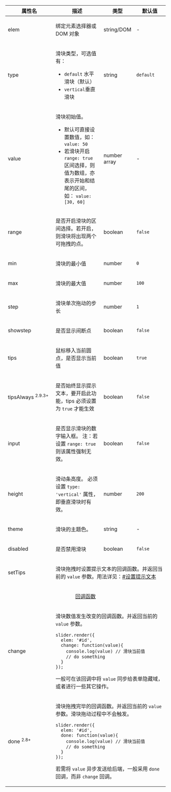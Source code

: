 <table class="layui-table">
  <colgroup>
    <col width="150">
    <col>
    <col width="100">
    <col width="100">
  </colgroup>
  <thead>
    <tr>
      <th>属性名</th>
      <th>描述</th>
      <th>类型</th>
      <th>默认值</th>
    </tr>
  </thead>
  <tbody>
    <tr>
<td>elem</td>
<td>

绑定元素选择器或 DOM 对象

</td>
<td>string/DOM</td>
<td>-</tr>
    <tr>
<td>type</td>
<td>

滑块类型，可选值有：

- `default` 水平滑块（默认）
- `vertical`垂直滑块

</td>
<td>string</td>
<td>

`default`

</td>
    </tr>
    <tr>
<td>value</td>
<td>

滑块初始值。

- 默认可直接设置数值，如： `value: 50`
- 若滑块开启 `range: true` 区间选择，则值为数组，亦表示开始和结尾的区间，如： `value: [30, 60]`

</td>
<td>number<br>array</td>
<td>-</td>
    </tr>
    <tr>
<td>range</td>
<td>

是否开启滑块的区间选择。若开启，则滑块将出现两个可拖拽的点。

</td>
<td>boolean</td>
<td>

`false`

</td>
    </tr>
    <tr>
<td>min</td>
<td>

滑块的最小值

</td>
<td>number</td>
<td>

`0`

</td>
    </tr>
    <tr>
<td>max</td>
<td>

滑块的最大值

</td>
<td>number</td>
<td>

`100`

</td>
    </tr>
    <tr>
<td>step</td>
<td>

滑块单次拖动的步长

</td>
<td>number</td>
<td>

`1`

</td>
    </tr>
    <tr>
<td>showstep</td>
<td>

是否显示间断点

</td>
<td>boolean</td>
<td>

`false`

</td>
    </tr>
    <tr>
<td>tips</td>
<td>

鼠标移入当前圆点，是否显示当前值

</td>
<td>boolean</td>
<td>

`true`

</td>
    </tr>
    <tr>
<td>tipsAlways <sup>2.9.3+</sup></td>
<td>

是否始终显示提示文本，要开启此功能，tips 必须设置为 `true` 才能生效

</td>
<td>boolean</td>
<td>

`false`

</td>
    </tr>
    <tr>
<td>input</td>
<td>

是否显示滑块的数字输入框。 注：若设置 `range: true` 则该属性强制无效。

</td>
<td>boolean</td>
<td>

`false`

</td>
    </tr>
    <tr>
<td>height</td>
<td>

滑动条高度。 必须设置 `type: 'vertical'` 属性，即垂直滑块时有效。

</td>
<td>number</td>
<td>

`200`

</td>
    </tr>
    <tr>
<td>theme</td>
<td>

滑块的主题色。

</td>
<td>string</td>
<td>-</td>
    </tr>
    <tr>
<td>disabled</td>
<td>

是否禁用滑块

</td>
<td>boolean</td>
<td>

`false`

</td>
    </tr>
    <tr>
<td>setTips</td>
<td colspan="3">

滑块拖拽时设置提示文本的回调函数。并返回当前的 `value` 参数。用法详见：[#设置提示文本](#demo-setTips)

</td>
    </tr>
    <tr>
<td colspan="4" style="text-align: center">


<div id="options.callback" lay-pid="options" class="ws-anchor">

[回调函数](#options.callback)

</div>

</td>
    </tr>
    <tr>
<td>change</td>
<td colspan="3">

滑块数值发生改变的回调函数。并返回当前的 `value` 参数。

```
slider.render({
  elem: '#id',
  change: function(value){
    console.log(value) // 滑块当前值
    // do something
  }
});
```

一般可在该回调中将 `value` 同步给表单隐藏域，或者进行一些其它操作。

</td>
    </tr>
    <tr>
<td>done <sup>2.8+</sup></td>
<td colspan="3">

滑块拖拽完毕的回调函数。并返回当前的 `value` 参数。滑块拖动过程中不会触发。

```
slider.render({
  elem: '#id',
  done: function(value){
    console.log(value) // 滑块当前值
    // do something
  }
});
```

若需将 `value` 异步发送给后端，一般采用 `done` 回调，而非 `change` 回调。

</td>
    </tr>
  </tbody>
</table>
